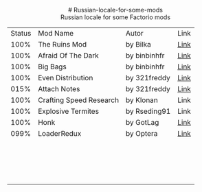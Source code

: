 <p style="text-align: center;"># Russian-locale-for-some-mods<br />Russian locale for some Factorio mods</p>
<table style="margin-left: auto; margin-right: auto;">
<tbody>
<tr>
<td>Status</td>
<td>Mod Name</td>
<td>Autor</td>
<td>Link</td>
</tr>
<tr>
<td>100%</td>
<td>The Ruins Mod</td>
<td>by Bilka</td>
<td><a href="https://mods.factorio.com/mod/AbandonedRuins">Link</a></td>
</tr>
<tr>
<td>100%</td>
<td>Afraid Of The Dark</td>
<td>by binbinhfr</td>
<td><a href="https://mods.factorio.com/mod/AfraidOfTheDark">Link</a></td>
</tr>
<tr>
<td>100%</td>
<td>Big Bags</td>
<td>by binbinhfr</td>
<td><a href="https://mods.factorio.com/mod/BigBags">Link</a></td>
</tr>
<tr>
<td>100%</td>
<td>Even Distribution</td>
<td>by 321freddy</td>
<td><a href="https://mods.factorio.com/mod/even-distribution%20">Link</a></td>
</tr>
<tr>
<td>015%</td>
<td>Attach Notes</td>
<td>by 321freddy</td>
<td><a href="https://mods.factorio.com/mod/attach-notes%20">Link</a></td>
</tr>
<tr>
<td>100%</td>
<td>Crafting Speed Research</td>
<td>by Klonan</td>
<td>Link</td>
</tr>
<tr>
<td>100%</td>
<td>Explosive Termites</td>
<td>by&nbsp;Rseding91</td>
<td>Link</td>
</tr>
<tr>
<td>100%</td>
<td>Honk</td>
<td>by&nbsp;GotLag</td>
<td><a href="https://forums.factorio.com/viewtopic.php?f=92&amp;t=21623">Link</a></td>
</tr>
<tr>
<td>099%</td>
<td>LoaderRedux</td>
<td>by Optera</td>
<td><a href="https://forums.factorio.com/viewtopic.php?f=97&amp;t=48412">Link</a></td>
</tr>
<tr>
<td>&nbsp;</td>
<td>&nbsp;</td>
<td>&nbsp;</td>
<td>&nbsp;</td>
</tr>
<tr>
<td>&nbsp;</td>
<td>&nbsp;</td>
<td>&nbsp;</td>
<td>&nbsp;</td>
</tr>
<tr>
<td>&nbsp;</td>
<td>&nbsp;</td>
<td>&nbsp;</td>
<td>&nbsp;</td>
</tr>
<tr>
<td>&nbsp;</td>
<td>&nbsp;</td>
<td>&nbsp;</td>
<td>&nbsp;</td>
</tr>
</tbody>
</table>
